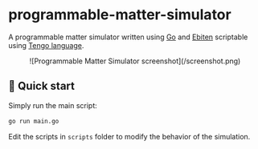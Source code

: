 # programmable-matter-simulator

A programmable matter simulator written using [Go](https://go.dev/) and [Ebiten](https://ebiten.org/) scriptable using [Tengo language](https://github.com/d5/tengo).

<p align="center">
    ![Programmable Matter Simulator screenshot](/screenshot.png)
</p>

## :rocket: Quick start

Simply run the main script:

```bash
go run main.go
```

Edit the scripts in `scripts` folder to modify the behavior of the simulation.
